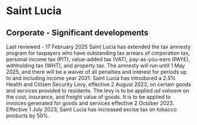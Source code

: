 # Saint Lucia
## Corporate - Significant developments
Last reviewed - 17 February 2025
Saint Lucia has extended the tax amnesty program for taxpayers who have outstanding tax arrears of corporation tax, personal income tax (PIT), value-added tax (VAT), pay-as-you-earn (PAYE), withholding tax (WHT), and property tax. The amnesty will run until 1 May 2025, and there will be a waiver of all penalties and interest for periods up to and including income year 2021.
Saint Lucia has introduced a 2.5% Health and Citizen Security Levy, effective 2 August 2023, on certain goods and services provided to residents. The levy is to be applied _ad valorem_ on the cost, insurance, and freight value of goods. It is to be applied to invoices generated for goods and services effective 2 October 2023.
Effective 1 July 2023, Saint Lucia has increased excise tax on tobacco products by 50%.
